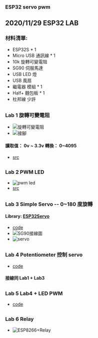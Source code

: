 ### ESP32 servo pwm
## 2020/11/29 ESP32 LAB
### 材料清單:
* ESP32S * 1
* Micro USB 通訊線 * 1
* 10k 旋轉可變電阻
* SG90 伺服馬達
* USB LED 燈
* USB 風扇
* 繼電器 模組 * 1
* Half+ 麵包板 * 1
* 杜邦線 少許
##
### Lab 1 旋轉可變電阻
* ![旋轉可變電阻](https://github.com/jumbokh/esp32-class/blob/master/images/potimeter.jpg)
* ![接腳](https://github.com/jumbokh/esp32-class/blob/master/images/potimeter_bb.jpg)
#### 讀取值： 0v ~ 3.3v 轉換： 0~4095
* [src](https://github.com/jumbokh/esp32-class/blob/master/hs1129/src/AnalogReadin.ino)
##
### Lab 2 PWM LED
* ![pwm led](https://github.com/jumbokh/esp32-class/blob/master/images/pwm-led_bb.jpg)
* [src](https://github.com/jumbokh/esp32-class/blob/master/hs1129/src/AnalogInOutSerial/AnalogInOutSerial.ino)
##
### Lab 3 Simple Servo -- 0~180 度旋轉
#### Library: [ESP32Servo](https://github.com/jumbokh/esp32-class/tree/master/hs1129/libraries/ESP32Servo)
* [code](https://github.com/jumbokh/esp32-class/blob/master/hs1129/src/01-SimpleServo/01-SimpleServo.ino)
* ![SG90接線圖](https://github.com/jumbokh/esp32-class/blob/master/images/SG90.jpg)
* ![servo](https://github.com/jumbokh/esp32-class/blob/master/images/servo.png)
##
### Lab 4 Potentiometer 控制 servo
* [code](https://github.com/jumbokh/esp32-class/blob/master/hs1129/src/02-ServoPotentiometer/02-ServoPotentiometer.ino)
#### 接線同 Lab1 + Lab3
##
### Lab 5 Lab4 + LED PWM
* [code](https://github.com/jumbokh/esp32-class/blob/master/hs1129/src/AnalogInOutServo/AnalogInOutServo.ino)
##
### Lab 6 Relay 
* ![ESP8266+Relay](https://github.com/jumbokh/esp32-class/blob/master/images/relay.png)


